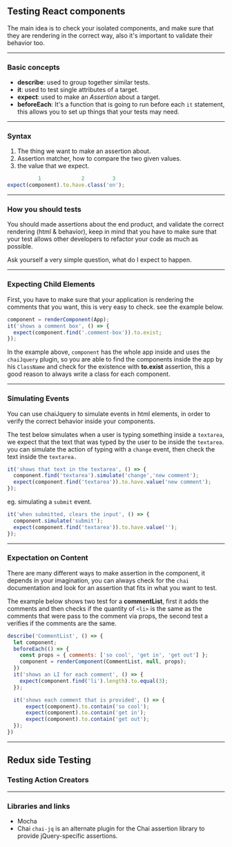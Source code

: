 ## Testing React components

The main idea is to check your isolated components, and make sure that they are rendering in the
correct way, also it's important to validate their behavior too.

---

### Basic concepts

* **describe**: used to group together similar tests.
* **it**: used to test single attributes of a target.
* **expect**: used to make an *Assertion* about a target.
* **beforeEach**: It's a function that is going to run before each `it` statement,
 this allows you to set up things that your tests may need.
---
### Syntax
1. The thing we want to make an assertion about.
2. Assertion matcher, how to compare the two given values.
3. the value that we expect.

```js
          1             2         3
expect(component).to.have.class('on');
```
---
### How you should tests

 You should made assertions about the end product, and validate the correct rendering (html & behavior), keep in mind that you have to make sure that your test allows other developers to refactor your code as much as possible.

 Ask yourself a very simple question, what do I expect to happen.

---
### Expecting Child Elements

First, you have to make sure that your application is rendering the comments that you want, this is very easy to check. see the example below.

```js
component = renderComponent(App);
it('shows a comment box', () => {
  expect(component.find('.comment-box')).to.exist;
});
```
In the example above, `component` has the whole app inside and uses the `chaiJquery` plugin, so you are able to find the components inside the app by his `ClassName` and check for the existence with **to.exist** assertion, this a good reason to always write a class for each component.

---
### Simulating Events
You can use chaiJquery to simulate events in html elements, in order to verify the correct behavior inside your components.

The test below simulates when a user is typing something inside a `textarea`, we expect that the text that was typed by the user to be inside the `textarea`. you can simulate the action of typing with a `change` event, then check the text inside the `textarea.`

```js
it('shows that text in the textarea', () => {
  component.find('textarea').simulate('change','new comment');
  expect(component.find('textarea')).to.have.value('new comment');
});
```
eg. simulating a `submit` event.

```js
it('when submitted, clears the input', () => {
  component.simulate('submit');
  expect(component.find('textarea')).to.have.value('');
});
```
---
### Expectation on Content
There are many different ways to make assertion in the component, it depends in your imagination, you can
always check for the `chai` documentation and look for an assertion that fits in what you want to test.

The example below shows two test for a **commentList**, first it adds the comments and then checks if the quantity of `<li>` is the same as the comments that were pass to the comment via props, the second test a verifies if the comments are the same.

```js
describe('CommentList', () => {
  let component;
  beforeEach(() => {
    const props = { comments: ['so cool', 'get in', 'get out'] };
    component = renderComponent(CommentList, null, props);
  })
  it('shows an LI for each comment', () => {
    expect(component.find('li').length).to.equal(3);
  });

  it('shows each comment that is provided', () => {
      expect(component).to.contain('so cool');
      expect(component).to.contain('get in');
      expect(component).to.contain('get out');
  });
})
```
---
## Redux side Testing
### Testing Action Creators


---
### Libraries and links
* Mocha
* Chai
`chai-jq` is an alternate plugin for the Chai assertion library to provide jQuery-specific assertions.
